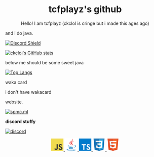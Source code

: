 <h1><b><div align="center">tcfplayz's github</h1></b></div>
<center>Hello! I am tcfplayz (ckclol is cringe but i made this ages ago)</center>

and i do java.

[![Discord Shield](https://discordapp.com/api/guilds/802077281165639691/widget.png?style=shield)](https://spmc.ml/discord)

[![ckclol's GitHub stats](https://github-readme-stats.vercel.app/api?username=ckclol)](https://github.com/ckclol)

below me should be some sweet java

[![Top Langs](https://github-readme-stats.vercel.app/api/top-langs/?username=ckclol&layout=compact)](https://github.com/ckclol)

waka card

i don't have wakacard

website.

[![spmc.ml](https://spmc.ml)](https://spmc.ml)

**discord stuffy**

[![discord](https://discordapp.com/api/guilds/802077281165639691/widget.png?style=banner4)](https://spmc.ml/discord)

<div align="center"><a href="https://developer.mozilla.org/en-US/docs/Web/JavaScript" target="_blank"> 
    <img src="https://raw.githubusercontent.com/devicons/devicon/master/icons/javascript/javascript-original.svg" alt="javascript" width="40" height="40"/> 
  </a> 
    <a href="https://java.com" target="_blank"> 
    <img src="https://raw.githubusercontent.com/devicons/devicon/master/icons/java/java-original.svg" alt="java" width="40" height="40"/> 
  </a> 
  <a href="https://www.typescriptlang.org/" target="_blank"> 
    <img src="https://raw.githubusercontent.com/devicons/devicon/master/icons/typescript/typescript-original.svg" alt="typescript" width="40" height="40"/> 
  </a> 
  <a href="https://css-tricks.com" target="_blank"> 
    <img src="https://github.com/devicons/devicon/blob/master/icons/css3/css3-original.svg" alt="CSS" width="40" height="40" /> 
  </a> 
  <a href="https://html.com" target="_blank"> 
    <img src="https://github.com/devicons/devicon/blob/master/icons/html5/html5-original.svg" alt="HTML" width="40" height="40" />
  </a></div>
